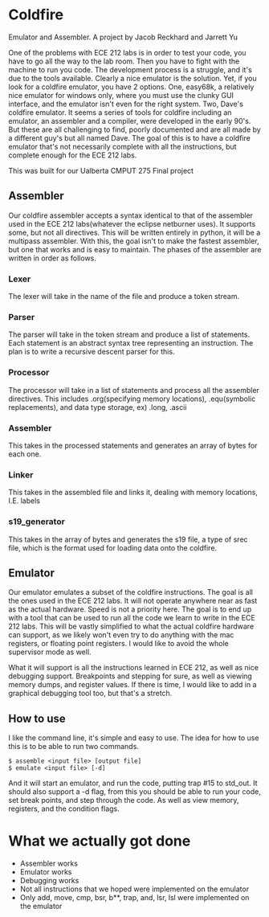 # Coldfire
Emulator and Assembler.
A project by Jacob Reckhard and Jarrett Yu

One of the problems with ECE 212 labs is in order to test your code, you have to go all the way to the lab room. Then you have to fight with the machine to run you code. The development process is a struggle, and it's due to the tools available. Clearly a nice emulator is the solution. Yet, if you look for a coldfire emulator, you have 2 options. One, easy68k, a relatively nice emulator for windows only, where you must use the clunky GUI interface, and the emulator isn't even for the right system. Two, Dave's coldfire emulator. It seems a series of tools for coldfire including an emulator, an assembler and a compiler, were developed in the early 90's. But these are all challenging to find, poorly documented and are all made by a different guy's but all named Dave.  The goal of this is to have a coldfire emulator that's not necessarily complete with all the instructions, but complete enough for the ECE 212 labs.

This was built for our Ualberta CMPUT 275 Final project

## Assembler
Our coldfire assembler accepts a syntax identical to that of the assembler used in the ECE 212 labs(whatever the eclipse netburner uses). It supports some, but not all directives. This will be written entirely in python, it will be a multipass assembler. With this, the goal isn't to make the fastest assembler, but one that works and is easy to maintain. The phases of the assembler are written in order as follows.
### Lexer
The lexer will take in the name of the file and produce a token stream.
### Parser
The parser will take in the token stream and produce a list of statements. Each statement is an abstract syntax tree representing an instruction. The plan is to write a recursive descent parser for this.
### Processor
The processor will take in a list of statements and process all the assembler directives. This includes .org(specifying memory locations), .equ(symbolic replacements), and data type storage, ex) .long, .ascii
### Assembler
This takes in the processed statements and generates an array of bytes for each one.
### Linker
This takes in the assembled file and links it, dealing with memory locations, I.E. labels
### s19_generator
This takes in the array of bytes and generates the s19 file, a type of srec file, which is the format used for loading data onto the coldfire.


## Emulator
Our emulator emulates a subset of the coldfire instructions. The goal is all the ones used in the ECE 212 labs. It will not operate anywhere near as fast as the actual hardware. Speed is not a priority here. The goal is to end up with a tool that can be used to run all the code we learn to write in the ECE 212 labs. This will be vastly simplified to what the actual coldfire hardware can support, as we likely won't even try to do anything with the mac registers, or floating point registers. I would like to avoid the whole supervisor mode as well.

What it will support is all the instructions learned in ECE 212, as well as nice debugging support. Breakpoints and stepping for sure, as well as viewing memory dumps, and register values. If there is time, I would like to add in a graphical debugging tool too, but that's a stretch.



## How to use
I like the command line, it's simple and easy to use. The idea for how to use this is to be able to run two commands.

    $ assemble <input file> [output file]
    $ emulate <input file> [-d]
And it will start an emulator, and run the code, putting trap #15 to std_out. It should also support a -d flag, from this you should be able to run your code, set break points, and step through the code. As well as view memory, registers, and the condition flags.


# What we actually got done
- Assembler works
- Emulator works
- Debugging works
- Not all instructions that we hoped were implemented on the emulator
- Only add, move, cmp, bsr, b**, trap, and, lsr, lsl were implemented on the emulator


